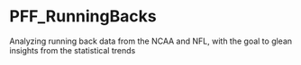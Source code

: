 # PFF_RunningBacks
Analyzing running back data from the NCAA and NFL, with the goal to glean insights from the statistical trends
